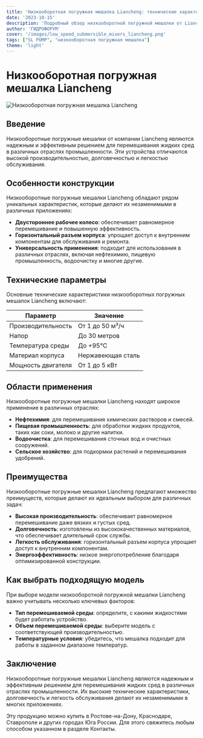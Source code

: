 ```yaml
---
title: 'Низкооборотная погружная мешалка Liancheng: технические характеристики и преимущества'
date: '2023-10-15'
description: 'Подробный обзор низкооборотной погружной мешалки от Liancheng, ее технических характеристик, областей применения и преимуществ для различных отраслей.'
author: 'ГИДРОФОРУМ'
cover: '/images/low_speed_submersible_mixers_liancheng.png'
tags: ["SL PUMP", "низкооборотная погружная мешалка"]
theme: 'light'
---
```


# Низкооборотная погружная мешалка Liancheng

![Низкооборотная погружная мешалка Liancheng](/images/low_speed_submersible_mixers_liancheng.png)

## Введение

Низкооборотные погружные мешалки от компании Liancheng являются надежным и эффективным решением для перемешивания жидких сред в различных отраслях промышленности. Эти устройства отличаются высокой производительностью, долговечностью и легкостью обслуживания.

## Особенности конструкции

Низкооборотные погружные мешалки Liancheng обладают рядом уникальных характеристик, которые делают их незаменимыми в различных приложениях:

- **Двустороннее рабочее колесо**: обеспечивает равномерное перемешивание и повышенную эффективность.
- **Горизонтальный разъем корпуса**: упрощает доступ к внутренним компонентам для обслуживания и ремонта.
- **Универсальность применения**: подходит для использования в различных отраслях, включая нефтехимию, пищевую промышленность, водоочистку и многие другие.

## Технические параметры

Основные технические характеристики низкооборотных погружных мешалок Liancheng включают:

| Параметр              | Значение                          |
|-----------------------|----------------------------------|
| Производительность    | От 1 до 50 м³/ч                  |
| Напор                 | До 30 метров                      |
| Температура среды     | До +95°C                          |
| Материал корпуса      | Нержавеющая сталь                |
| Мощность двигателя     | От 1 до 5 кВт                     |

## Области применения

Низкооборотные погружные мешалки Liancheng находят широкое применение в различных отраслях:

- **Нефтехимия**: для перемешивания химических растворов и смесей.
- **Пищевая промышленность**: для обработки жидких продуктов, таких как соки, молоко и другие напитки.
- **Водоочистка**: для перемешивания сточных вод и очистных сооружений.
- **Сельское хозяйство**: для подкормки растений и перемешивания удобрений.

## Преимущества

Низкооборотные погружные мешалки Liancheng предлагают множество преимуществ, которые делают их идеальным выбором для различных задач:

- **Высокая производительность**: обеспечивает равномерное перемешивание даже вязких и густых сред.
- **Долговечность**: изготовлены из высококачественных материалов, что обеспечивает длительный срок службы.
- **Легкость обслуживания**: горизонтальный разъем корпуса упрощает доступ к внутренним компонентам.
- **Энергоэффективность**: низкое энергопотребление благодаря оптимизированной конструкции.

## Как выбрать подходящую модель

При выборе модели низкооборотной погружной мешалки Liancheng важно учитывать несколько ключевых факторов:

- **Тип перемешиваемой среды**: определите, с какими жидкостями будет работать устройство.
- **Объем перемешиваемой среды**: выберите модель с соответствующей производительностью.
- **Температурные условия**: убедитесь, что мешалка подходит для работы в заданном диапазоне температур.

## Заключение

Низкооборотные погружные мешалки Liancheng являются надежным и эффективным решением для перемешивания жидких сред в различных отраслях промышленности. Их высокие технические характеристики, долговечность и легкость обслуживания делают их незаменимыми в многих приложениях.

Эту продукцию можно купить в Ростове-на-Дону, Краснодаре, Ставрополе и других городах Юга России. Для этого свяжитесь любым способом указанном в разделе Контакты.